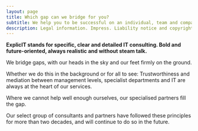 ```yaml
---
layout: page
title: Which gap can we bridge for you?
subtitle: We help you to be successful on an individual, team and company level
description: Legal information. Impress. Liability notice and copyright. Brands and trademarks. General terms and conditions. Allgemeine Geschäftsbedingungen. Privacy policy.
---
```

**ExplicIT stands for specific, clear and detailed IT consulting. Bold and future-oriented, always realistic and without steam talk.**

We bridge gaps, with our heads in the sky and our feet firmly on the ground.

Whether we do this in the background or for all to see: Trustworthiness and mediation between management levels, specialist departments and IT are always at the heart of our services.

Where we cannot help well enough ourselves, our specialised partners fill the gap.

Our select group of consultants and partners have followed these principles for more than two decades, and will continue to do so in the future.